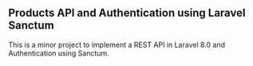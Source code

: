 ## Products API and Authentication using Laravel Sanctum

This is a minor project to implement a REST API in Laravel 8.0 and Authentication using Sanctum.
